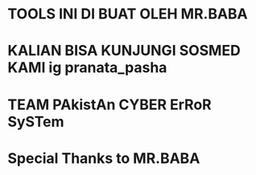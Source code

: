 # TOOLS INI DI BUAT OLEH MR.BABA
# KALIAN BISA KUNJUNGI SOSMED KAMI ig pranata_pasha
# TEAM PAkistAn CYBER ErRoR SySTem
# Special Thanks to MR.BABA
